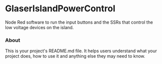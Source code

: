 GlaserIslandPowerControl
========================

Node Red software to run the input buttons and the SSRs that control the low voltage devices on the island.

### About

This is your project's README.md file. It helps users understand what your
project does, how to use it and anything else they may need to know.